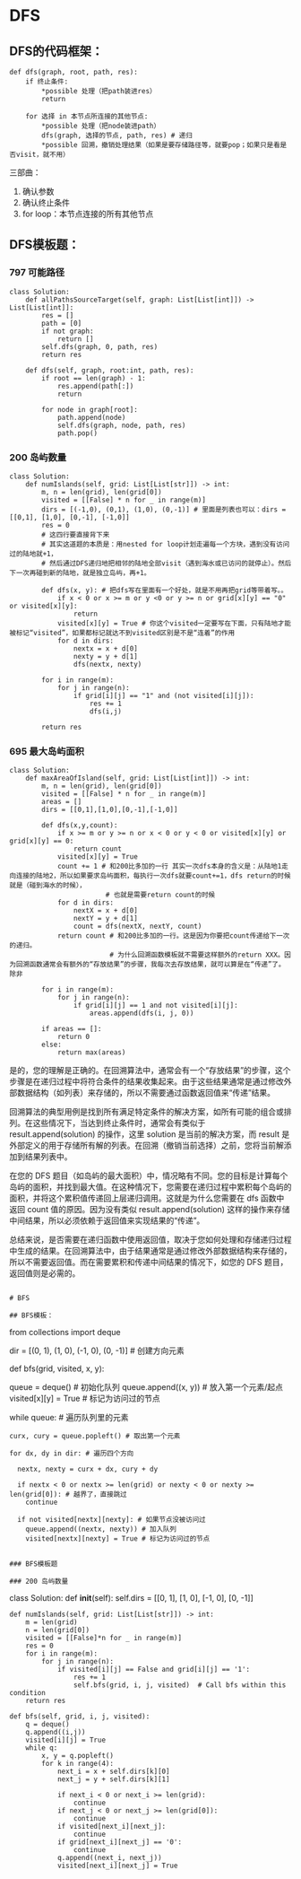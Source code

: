 # DFS

## DFS的代码框架：

```
def dfs(graph, root, path, res):
    if 终止条件:
        *possible 处理（把path装进res）
        return

    for 选择 in 本节点所连接的其他节点:
        *possible 处理（把node装进path）
        dfs(graph, 选择的节点, path, res) # 递归
        *possible 回溯，撤销处理结果（如果是要存储路径等，就要pop；如果只是看是否visit，就不用）
```

三部曲：
1. 确认参数
2. 确认终止条件
3. for loop：本节点连接的所有其他节点

## DFS模板题： 

### 797 可能路径

```
class Solution:
    def allPathsSourceTarget(self, graph: List[List[int]]) -> List[List[int]]:
        res = []
        path = [0]
        if not graph:
            return []
        self.dfs(graph, 0, path, res)
        return res
    
    def dfs(self, graph, root:int, path, res):
        if root == len(graph) - 1:
            res.append(path[:])
            return
        
        for node in graph[root]:
            path.append(node)
            self.dfs(graph, node, path, res)
            path.pop()
```

### 200 岛屿数量 
```
class Solution:
    def numIslands(self, grid: List[List[str]]) -> int:
        m, n = len(grid), len(grid[0])
        visited = [[False] * n for _ in range(m)]
        dirs = [(-1,0), (0,1), (1,0), (0,-1)] # 里面是列表也可以：dirs = [[0,1], [1,0], [0,-1], [-1,0]]
        res = 0
        # 这四行要直接背下来
        # 其实这道题的本质是：用nested for loop计划走遍每一个方块，遇到没有访问过的陆地就+1，
        # 然后通过DFS递归地把相邻的陆地全部visit（遇到海水或已访问的就停止）。然后下一次再碰到新的陆地，就是独立岛屿，再+1。
        
        def dfs(x, y): # 把dfs写在里面有一个好处，就是不用再把grid等带着写。。
            if x < 0 or x >= m or y <0 or y >= n or grid[x][y] == "0" or visited[x][y]:
                return
            visited[x][y] = True # 你这个visited一定要写在下面，只有陆地才能被标记“visited”，如果都标记就达不到visited区别是不是“连着”的作用
            for d in dirs:
                nextx = x + d[0]
                nexty = y + d[1]
                dfs(nextx, nexty)
                
        for i in range(m):
            for j in range(n):
                if grid[i][j] == "1" and (not visited[i][j]):
                    res += 1
                    dfs(i,j)

        return res
```

### 695 最大岛屿面积

```
class Solution:
    def maxAreaOfIsland(self, grid: List[List[int]]) -> int:
        m, n = len(grid), len(grid[0])
        visited = [[False] * n for _ in range(m)]
        areas = []
        dirs = [[0,1],[1,0],[0,-1],[-1,0]]

        def dfs(x,y,count):
            if x >= m or y >= n or x < 0 or y < 0 or visited[x][y] or grid[x][y] == 0:
                return count
            visited[x][y] = True
            count += 1 # 和200比多加的一行 其实一次dfs本身的含义是：从陆地1走向连接的陆地2，所以如果要求岛屿面积，每执行一次dfs就要count+=1，dfs return的时候就是（碰到海水的时候），
                        # 也就是需要return count的时候
            for d in dirs:
                nextX = x + d[0]
                nextY = y + d[1]
                count = dfs(nextX, nextY, count)
            return count # 和200比多加的一行。这是因为你要把count传递给下一次的递归。
                         # 为什么回溯函数模板就不需要这样额外的return XXX。因为回溯函数通常会有额外的“存放结果”的步骤，我每次去存放结果，就可以算是在“传递”了。除非

        for i in range(m): 
            for j in range(n):
                if grid[i][j] == 1 and not visited[i][j]:
                    areas.append(dfs(i, j, 0))
        
        if areas == []:
            return 0
        else:
            return max(areas)
```
是的，您的理解是正确的。在回溯算法中，通常会有一个“存放结果”的步骤，这个步骤是在递归过程中将符合条件的结果收集起来。由于这些结果通常是通过修改外部数据结构（如列表）来存储的，所以不需要通过函数返回值来“传递”结果。

回溯算法的典型用例是找到所有满足特定条件的解决方案，如所有可能的组合或排列。在这些情况下，当达到终止条件时，通常会有类似于 result.append(solution) 的操作，这里 solution 是当前的解决方案，而 result 是外部定义的用于存储所有解的列表。在回溯（撤销当前选择）之前，您将当前解添加到结果列表中。

在您的 DFS 题目（如岛屿的最大面积）中，情况略有不同。您的目标是计算每个岛屿的面积，并找到最大值。在这种情况下，您需要在递归过程中累积每个岛屿的面积，并将这个累积值传递回上层递归调用。这就是为什么您需要在 dfs 函数中返回 count 值的原因。因为没有类似 result.append(solution) 这样的操作来存储中间结果，所以必须依赖于返回值来实现结果的“传递”。

总结来说，是否需要在递归函数中使用返回值，取决于您如何处理和存储递归过程中生成的结果。在回溯算法中，由于结果通常是通过修改外部数据结构来存储的，所以不需要返回值。而在需要累积和传递中间结果的情况下，如您的 DFS 题目，返回值则是必需的。
```

# BFS

## BFS模板：

```
from collections import deque

dir = [(0, 1), (1, 0), (-1, 0), (0, -1)] # 创建方向元素

def bfs(grid, visited, x, y):
  
  queue = deque() # 初始化队列
  queue.append((x, y)) # 放入第一个元素/起点
  visited[x][y] = True # 标记为访问过的节点
  
  while queue: # 遍历队列里的元素
  
    curx, cury = queue.popleft() # 取出第一个元素
    
    for dx, dy in dir: # 遍历四个方向
    
      nextx, nexty = curx + dx, cury + dy
      
      if nextx < 0 or nextx >= len(grid) or nexty < 0 or nexty >= len(grid[0]): # 越界了，直接跳过
        continue
        
      if not visited[nextx][nexty]: # 如果节点没被访问过  
        queue.append((nextx, nexty)) # 加入队列
        visited[nextx][nexty] = True # 标记为访问过的节点
```

### BFS模板题

### 200 岛屿数量

```
class Solution:
    def __init__(self):
        self.dirs = [[0, 1], [1, 0], [-1, 0], [0, -1]] 
        
    def numIslands(self, grid: List[List[str]]) -> int:
        m = len(grid)
        n = len(grid[0])
        visited = [[False]*n for _ in range(m)]
        res = 0
        for i in range(m):
            for j in range(n):
                if visited[i][j] == False and grid[i][j] == '1':
                    res += 1
                    self.bfs(grid, i, j, visited)  # Call bfs within this condition
        return res

    def bfs(self, grid, i, j, visited):
        q = deque()
        q.append((i,j))
        visited[i][j] = True
        while q:
            x, y = q.popleft()
            for k in range(4):
                next_i = x + self.dirs[k][0]
                next_j = y + self.dirs[k][1]

                if next_i < 0 or next_i >= len(grid):
                    continue 
                if next_j < 0 or next_j >= len(grid[0]):
                    continue
                if visited[next_i][next_j]:
                    continue
                if grid[next_i][next_j] == '0':
                    continue
                q.append((next_i, next_j))
                visited[next_i][next_j] = True
```
